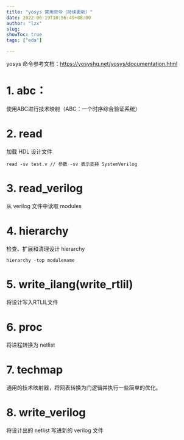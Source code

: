 ```yaml
---
title: "yosys 常用命令（持续更新）"
date: 2022-06-19T10:56:49+08:00
author: "lzx"
slug: 
showToc: true
tags: ["eda"]

---
```


yosys 命令参考文档：<https://yosyshq.net/yosys/documentation.html>

# 1. abc：
 使用ABC进行技术映射（ABC：一个时序综合验证系统）

# 2. read
加载 HDL 设计文件
```
read -sv test.v // 参数 -sv 表示支持 SystemVerilog
```
# 3. read_verilog

从 verilog 文件中读取 modules

# 4. hierarchy

检查、扩展和清理设计 hierarchy
```
hierarchy -top modulename
```

# 5. write_ilang(write_rtlil)

将设计写入RTLIL文件

# 6. proc

将进程转换为 netlist

# 7. techmap

通用的技术映射器，将网表转换为门逻辑并执行一些简单的优化。

# 8. write_verilog

将设计出的 netlist 写进新的 verilog 文件